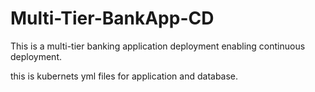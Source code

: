# Multi-Tier-BankApp-CD
This is a multi-tier banking application deployment enabling continuous deployment.

this is kubernets yml files for application and database. 
